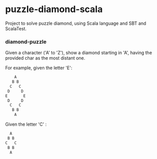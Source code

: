 puzzle-diamond-scala
====================

Project to solve puzzle diamond, using Scala language and SBT and ScalaTest.

### diamond-puzzle
Given a character ('A' to 'Z'), show a diamond starting in 'A', having the provided char as the most distant one.

For example, given the letter 'E':
``` sh
    A
   B B
  C   C
 D     D
E       E 
 D     D 
  C   C
   B B
    A
```
 
Given the letter 'C' :
``` sh
  A
 B B
C   C
 B B
  A
```
